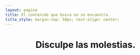 ```yaml
---
layout: pagina
title: El contenido que busca no se encuentra.
title_style: margin-top: 50px; text-align: center;
---
```


<p align="center">
    <i class="fa fa-exclamation-circle fa-5x" aria-hidden="true"></i>
</p>
<h1 align="center">Disculpe las molestias.</h1>
